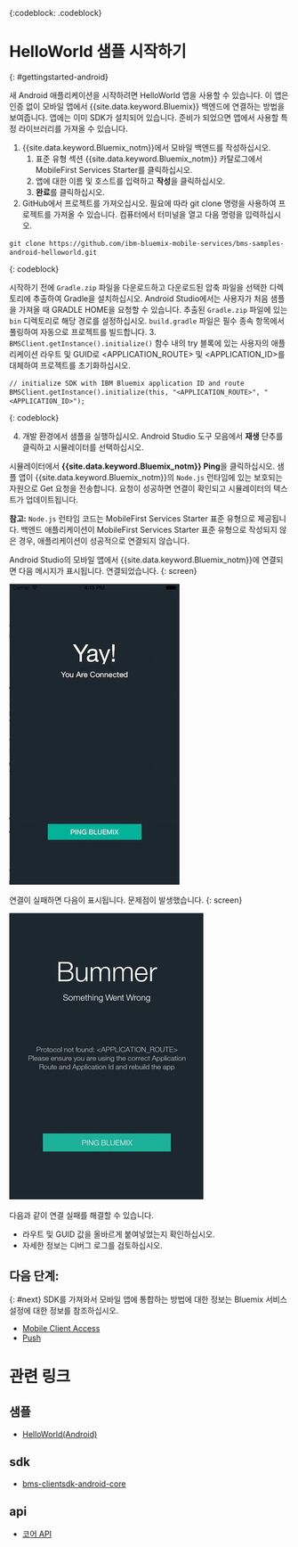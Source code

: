 <!-- Attribute definitions -->
{:codeblock: .codeblock}

# HelloWorld 샘플 시작하기
{: #gettingstarted-android}

새 Android 애플리케이션을 시작하려면 HelloWorld 앱을 사용할 수 있습니다. 이 앱은 인증 없이 모바일 앱에서 {{site.data.keyword.Bluemix}} 백엔드에 연결하는 방법을 보여줍니다. 앱에는 이미 SDK가 설치되어 있습니다. 준비가 되었으면 앱에서 사용할 특정 라이브러리를 가져올 수 있습니다.

1. {{site.data.keyword.Bluemix_notm}}에서 모바일 백엔드를 작성하십시오.
    1. 표준 유형 섹션 {{site.data.keyword.Bluemix_notm}} 카탈로그에서 MobileFirst Services Starter를 클릭하십시오.
    2. 앱에 대한 이름 및 호스트를 입력하고 **작성**을 클릭하십시오.
    3. **완료**를 클릭하십시오.
2. GitHub에서 프로젝트를 가져오십시오. 필요에 따라 git clone 명령을 사용하여 프로젝트를 가져올 수 있습니다. 컴퓨터에서 터미널을 열고 다음 명령을 입력하십시오. 
```
git clone https://github.com/ibm-bluemix-mobile-services/bms-samples-android-helloworld.git
```
{: codeblock}

시작하기 전에 `Gradle.zip` 파일을 다운로드하고 다운로드된 압축 파일을 선택한 디렉토리에 추출하여 Gradle을 설치하십시오. Android Studio에서는 사용자가 처음 샘플을 가져올 때 GRADLE HOME을 요청할 수 있습니다. 추출된 `Gradle.zip` 파일에 있는 `bin` 디렉토리로 해당 경로를 설정하십시오. `build.gradle` 파일은 필수 종속 항목에서 풀링하여 자동으로 프로젝트를 빌드합니다.
3. `BMSClient.getInstance().initialize()` 함수 내의 try 블록에 있는 사용자의 애플리케이션 라우트 및 GUID로 &lt;APPLICATION_ROUTE&gt; 및 &lt;APPLICATION_ID&gt;를 대체하여 프로젝트를 초기화하십시오. 
```
// initialize SDK with IBM Bluemix application ID and route
BMSClient.getInstance().initialize(this, "<APPLICATION_ROUTE>", "<APPLICATION_ID>");
```
{: codeblock}

4. 개발 환경에서 샘플을 실행하십시오.
Android Studio 도구 모음에서 **재생** 단추를 클릭하고 시뮬레이터를 선택하십시오.

  시뮬레이터에서 **{{site.data.keyword.Bluemix_notm}} Ping**을 클릭하십시오. 샘플 앱이 {{site.data.keyword.Bluemix_notm}}의 `Node.js` 런타임에 있는 보호되는 자원으로 Get 요청을 전송합니다. 요청이 성공하면 연결이 확인되고 시뮬레이터의 텍스트가 업데이트됩니다.

  **참고:** `Node.js` 런타임 코드는 MobileFirst Services Starter 표준 유형으로 제공됩니다. 백엔드 애플리케이션이 MobileFirst Services Starter 표준 유형으로 작성되지 않은 경우, 애플리케이션이 성공적으로 연결되지 않습니다.

  Android Studio의 모바일 앱에서 {{site.data.keyword.Bluemix_notm}}에 연결되면 다음 메시지가 표시됩니다.
  연결되었습니다.
  {: screen}

  ![Hello World 애플리케이션이 {{site.data.keyword.Bluemix_notm}}에 연결됨](images/yayconnected.jpg "그림 1. Hello World 애플리케이션이 Bluemix에 연결됨")

  연결이 실패하면 다음이 표시됩니다.
  문제점이 발생했습니다.
  {: screen}

  ![Hello World 애플리케이션이 Bluemix에 연결되지 않음](images/bummer_android.jpg "그림 2. Hello World 애플리케이션이 Bluemix에 연결되지 않음")

  다음과 같이 연결 실패를 해결할 수 있습니다.
   * 라우트 및 GUID 값을 올바르게 붙여넣었는지 확인하십시오.
   * 자세한 정보는 디버그 로그를 검토하십시오.

## 다음 단계:
{: #next}
SDK를 가져와서 모바일 앱에 통합하는 방법에 대한 정보는 Bluemix 서비스 설정에 대한 정보를 참조하십시오.
   * [Mobile Client Access](../../services/mobileaccess/index.html)
   * [Push](../../services/mobilepush/index.html)

# 관련 링크

## 샘플
   * [HelloWorld(Android)](https://github.com/ibm-bluemix-mobile-services/bms-samples-android-helloworld)

## sdk
   * [bms-clientsdk-android-core](https://github.com/ibm-bluemix-mobile-services/bms-clientsdk-android-core)

## api
   * [코어 API](https://www.{DomainName}/docs/api/content/api/mobilefirst/android/core-api-doc/overview-summary.html)
